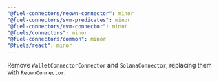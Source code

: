 ```yaml
---
"@fuel-connectors/reown-connector": minor
"@fuel-connectors/svm-predicates": minor
"@fuel-connectors/evm-connector": minor
"@fuels/connectors": minor
"@fuel-connectors/common": minor
"@fuels/react": minor
---
```


Remove `WalletConnectorConnector` and `SolanaConnector`, replacing them with `ReownConnector`.
